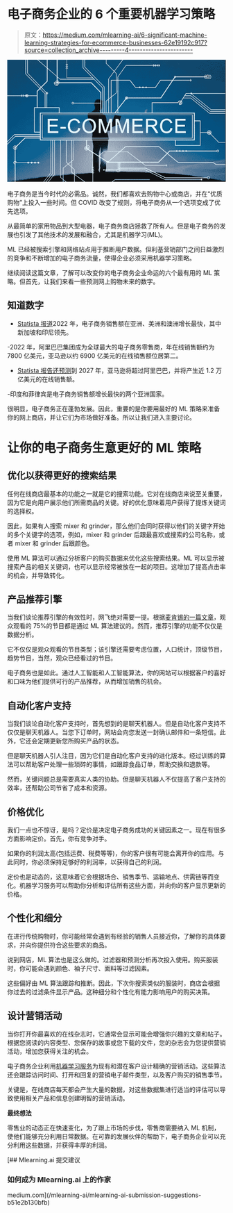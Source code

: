 # 电子商务企业的 6 个重要机器学习策略

> 原文：<https://medium.com/mlearning-ai/6-significant-machine-learning-strategies-for-ecommerce-businesses-62e19192c917?source=collection_archive---------4----------------------->

![](img/cec11beb06b041c5354de2cfc9068fdf.png)

电子商务是当今时代的必需品。诚然，我们都喜欢去购物中心或商店，并在“优质购物”上投入一些时间。但 COVID 改变了规则，将电子商务从一个选项变成了优先选项。

从最简单的家用物品到大型电器，电子商务商店拯救了所有人。但是电子商务的发展也引发了其他技术的发展和融合，尤其是机器学习(ML)。

ML 已经被搜索引擎和网络站点用于推断用户数据。但利基营销部门之间日益激烈的竞争和不断增加的电子商务流量，使得企业必须采用机器学习策略。

继续阅读这篇文章，了解可以改变你的电子商务企业命运的六个最有用的 ML 策略。但首先，让我们来看一些预测网上购物未来的数字。

## **知道数字**

- [Statista 报道](https://www.statista.com/statistics/266064/revenue-growth-in-e-commerce-for-selected-countries/)2022 年，电子商务销售额在亚洲、美洲和澳洲增长最快，其中新加坡和印尼领先。

-2022 年，阿里巴巴集团成为全球最大的电子商务零售商，年在线销售额约为 7800 亿美元，亚马逊以约 6900 亿美元的在线销售额位居第二。

- [Statista 报告还预测](https://www.statista.com/statistics/379046/worldwide-retail-e-commerce-sales/)到 2027 年，亚马逊将超过阿里巴巴，并将产生近 1.2 万亿美元的在线销售额。

-印度和菲律宾是电子商务销售额增长最快的两个亚洲国家。

很明显，电子商务正在蓬勃发展。因此，重要的是你要用最好的 ML 策略来准备你的网上商店，并让它们为市场做好准备。所以让我们进入主要讨论。

# 让你的电子商务生意更好的 ML 策略

## **优化以获得更好的搜索结果**

任何在线商店最基本的功能之一就是它的搜索功能。它对在线商店来说至关重要，因为它是向用户展示他们所需商品的关键。好的优化意味着用户获得了提炼关键词的选择权。

因此，如果有人搜索 mixer 和 grinder，那么他们会同时获得以他们的关键字开始的多个关键字的选项，例如，mixer 和 grinder 后跟最喜欢或搜索的公司名称，或者 mixer 和 grinder 后跟颜色。

使用 ML 算法可以通过分析客户的购买数据来优化这些搜索结果。ML 可以显示被搜索产品的相关关键词，也可以显示经常被放在一起的项目。这增加了提高点击率的机会，并导致转化。

## **产品推荐引擎**

当我们谈论推荐引擎的有效性时，网飞绝对需要一提。根据[麦肯锡的一篇文章](https://www.mckinsey.com/industries/retail/our-insights/how-retailers-can-keep-up-with-consumers)，观众观看的 75%的节目都是通过 ML 算法建议的。然而，推荐引擎的功能不仅仅是数据分析。

它不仅仅是观众观看的节目类型；该引擎还需要考虑位置，人口统计，顶级节目，趋势节目，当然，观众已经看过的节目。

电子商务也是如此。通过人工智能和人工智能算法，你的网站可以根据客户的喜好和口味为他们提供可行的产品推荐，从而增加销售的机会。

## **自动化客户支持**

当我们谈论自动化客户支持时，首先想到的是聊天机器人。但是自动化客户支持不仅仅是聊天机器人。当您下订单时，网站会向您发送一封确认邮件和一条短信。此外，它还会定期更新您所购买产品的状态。

但是聊天机器人引人注目，因为它们是自动化客户支持的进化版本。经过训练的算法可以帮助客户处理一些琐碎的事情，如跟踪食品订单，帮助交换和退款等。

然而，关键问题总是需要真实人类的协助。但是聊天机器人不仅提高了客户支持的效率，还帮助公司节省了成本和资源。

## **价格优化**

我们一点也不惊讶，是吗？定价是决定电子商务成功的关键因素之一。现在有很多方面影响定价。首先，你有竞争对手。

如果你的利润太高(包括运费、税费等等)，你的客户很有可能会离开你的应用。与此同时，你必须保持足够好的利润率，以获得自己的利润。

定价也是动态的，这意味着它会根据场合、销售季节、运输地点、供需链等而变化。机器学习服务可以帮助你分析和评估所有这些方面，并向你的客户显示更新的价格。

## **个性化和细分**

在进行传统购物时，你可能经常会遇到有经验的销售人员接近你，了解你的具体要求，并向你提供符合这些要求的商品。

说到网店，ML 算法也是这么做的。过滤器和预测分析再次投入使用。购买服装时，你可能会遇到颜色、袖子尺寸、面料等过滤因素。

这些偏好由 ML 算法跟踪和推断。因此，下次你搜索类似的服装时，商店会根据你过去的过滤条件显示产品。这种细分和个性化有能力影响用户的购买决策。

## **设计营销活动**

当你打开你最喜欢的在线杂志时，它通常会显示可能会增强你兴趣的文章和帖子。根据您阅读的内容类型、您保存的故事或您下载的文件，您的杂志会为您提供营销活动，增加您获得关注的机会。

电子商务企业利用[机器学习服务](https://www.hiddenbrains.com/machine-learning.html)为现有和潜在客户设计精确的营销活动。这些算法还会跟踪访问时间、打开和回复的营销电子邮件类型，以及客户购买的销售季节。

关键是，在线商店每天都会产生大量的数据，对这些数据集进行适当的评估可以导致使用相关产品和信息创建明智的营销活动。

**最终想法**

零售业的动态正在快速变化，为了跟上市场的步伐，零售商需要纳入 ML 机制，使他们能够充分利用日常数据。在可靠的发展伙伴的帮助下，电子商务企业可以充分利用这些数据，并获得丰厚的利润。

[](/mlearning-ai/mlearning-ai-submission-suggestions-b51e2b130bfb) [## Mlearning.ai 提交建议

### 如何成为 Mlearning.ai 上的作家

medium.com](/mlearning-ai/mlearning-ai-submission-suggestions-b51e2b130bfb)